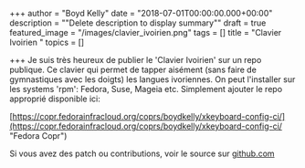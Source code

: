 +++
author = "Boyd Kelly"
date = "2018-07-01T00:00:00.000+00:00"
description = "\"Delete description to display summary\""
draft = true
featured_image = "/images/clavier_ivoirien.png"
tags = []
title = "Clavier Ivoirien  "
topics = []

+++
Je suis très heureux de publier le 'Clavier Ivoirien' sur un repo publique.  Ce clavier qui permet de tapper aisément (sans faire de gymnastiques avec les doigts) les langues ivoriennes.   On peut l'installer sur les systems 'rpm':  Fedora, Suse, Mageia etc.  Simplement ajouter le repo approprié disponible ici:

[https://copr.fedorainfracloud.org/coprs/boydkelly/xkeyboard-config-ci/](https://copr.fedorainfracloud.org/coprs/boydkelly/xkeyboard-config-ci/ "Fedora Copr")

Si vous avez des patch ou contributions, voir le source sur [github.com](https://github.com/boydkelly/xkeyboard-config-ci "Github")